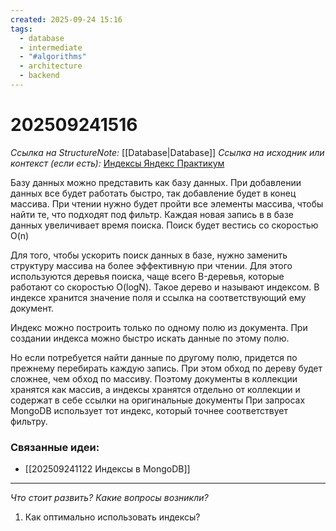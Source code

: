 ```yaml
---
created: 2025-09-24 15:16
tags:
  - database
  - intermediate
  - "#algorithms"
  - architecture
  - backend
---
```

# 202509241516
*Ссылка на StructureNote:* [[Database|Database]]
*Ссылка на исходник или контекст (если есть):* [Индексы Яндекс Практикум](https://practicum.yandex.ru/learn/backend-nodejs/courses/16b47298-e20d-4fde-9619-1ab305039a00/sprints/564238/topics/3850c616-bd4c-4c66-987e-9b4e0b0f135c/lessons/f6814007-d85e-42d1-9bf4-4c341aa02f45/)

Базу данных можно представить как базу данных. При добавлении данных все будет работать быстро, так добавление будет в конец массива. При чтении нужно будет пройти все элементы массива, чтобы найти те, что подходят под фильтр. Каждая новая запись в в базе данных увеличивает время поиска. Поиск будет вестись со скоростью O(n)

Для того, чтобы ускорить поиск данных в базе, нужно заменить структуру массива на более эффективную при чтении. Для этого используются деревья поиска, чаще всего B-деревья, которые работают со скоростью O(logN). Такое дерево и называют индексом. В индексе хранится значение поля и ссылка на соответствующий ему документ.

Индекс можно построить только по одному полю из документа. При создании индекса  можно быстро искать данные по этому полю.

Но если потребуется найти данные по другому полю, придется по прежнему перебирать каждую запись. При этом обход по дереву будет сложнее, чем обход по массиву. Поэтому документы в коллекции хранятся как массив, а индексы хранятся отдельно от коллекции и содержат в себе ссылки на оригинальные документы
При запросах MongoDB использует тот индекс, который точнее соответствует фильтру.
### Связанные идеи:
*   [[202509241122 Индексы в MongoDB]]
---

*Что стоит развить? Какие вопросы возникли?*
1) Как оптимально использовать индексы?